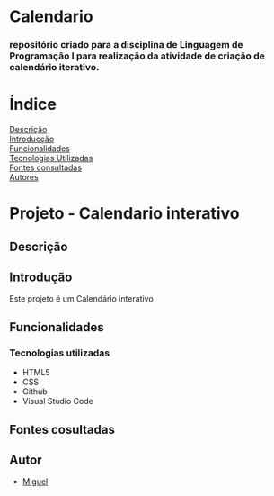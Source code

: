 # Calendario
<h3>repositório criado para a disciplina de Linguagem de Programação I para realização da atividade de criação de calendário iterativo.</h3>

# Índice
[Descrição](#descri%C3%A7%C3%A3o)  
[Introducção](#introduc%C3%A7%C3%A3o)  
[Funcionalidades](#funcionalidades)  
[Tecnologias Utilizadas](#tecnologias-utilizadas)  
[Fontes consultadas](#fontes-consultadas)  
[Autores](https://github.com/miguelitto16/portifolio-pessoal#autores)  

# Projeto - Calendario interativo



## Descrição


## Introdução
Este projeto é um Calendário interativo

## Funcionalidades

### Tecnologias utilizadas
* HTML5
* CSS
* Github
* Visual Studio Code

## Fontes cosultadas
 
## Autor
* [Miguel](https://github.com/miguelitto16)
